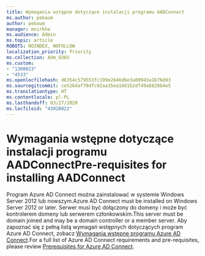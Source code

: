 ```yaml
---
title: Wymagania wstępne dotyczące instalacji programu AADConnect
ms.author: pebaum
author: pebaum
manager: mnirkhe
ms.audience: Admin
ms.topic: article
ROBOTS: NOINDEX, NOFOLLOW
localization_priority: Priority
ms.collection: Adm_O365
ms.custom:
- "1300023"
- "4533"
ms.openlocfilehash: d6354c579553fc199e2646d6e3a00943a1b76d93
ms.sourcegitcommit: ce5264af70dfc92aa35ea10d1b2df49a6820b4e5
ms.translationtype: HT
ms.contentlocale: pl-PL
ms.lasthandoff: 03/27/2020
ms.locfileid: "43028022"
---
```

# <a name="pre-requisites-for-installing-aadconnect"></a><span data-ttu-id="162d0-102">Wymagania wstępne dotyczące instalacji programu AADConnect</span><span class="sxs-lookup"><span data-stu-id="162d0-102">Pre-requisites for installing AADConnect</span></span>

<span data-ttu-id="162d0-103">Program Azure AD Connect można zainstalować w systemie Windows Server 2012 lub nowszym.</span><span class="sxs-lookup"><span data-stu-id="162d0-103">Azure AD Connect must be installed on Windows Server 2012 or later.</span></span> <span data-ttu-id="162d0-104">Serwer musi być dołączony do domeny i może być kontrolerem domeny lub serwerem członkowskim.</span><span class="sxs-lookup"><span data-stu-id="162d0-104">This server must be domain joined and may be a domain controller or a member server.</span></span>  <span data-ttu-id="162d0-105">Aby zapoznać się z pełną listą wymagań wstępnych dotyczących program Azure AD Connect, zobacz [Wymagania wstępne programu Azure AD Connect](https://docs.microsoft.com/azure/active-directory/hybrid/how-to-connect-install-prerequisites).</span><span class="sxs-lookup"><span data-stu-id="162d0-105">For a full list of Azure AD Connect requirements and pre-requisites, please review [Prerequisites for Azure AD Connect](https://docs.microsoft.com/azure/active-directory/hybrid/how-to-connect-install-prerequisites).</span></span>
